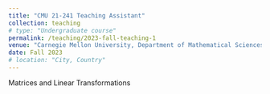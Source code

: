 ```yaml
---
title: "CMU 21-241 Teaching Assistant"
collection: teaching
# type: "Undergraduate course"
permalink: /teaching/2023-fall-teaching-1
venue: "Carnegie Mellon University, Department of Mathematical Sciences"
date: Fall 2023
# location: "City, Country"
---
```


Matrices and Linear Transformations

<!-- Heading 1
======

Heading 2
======

Heading 3
====== -->